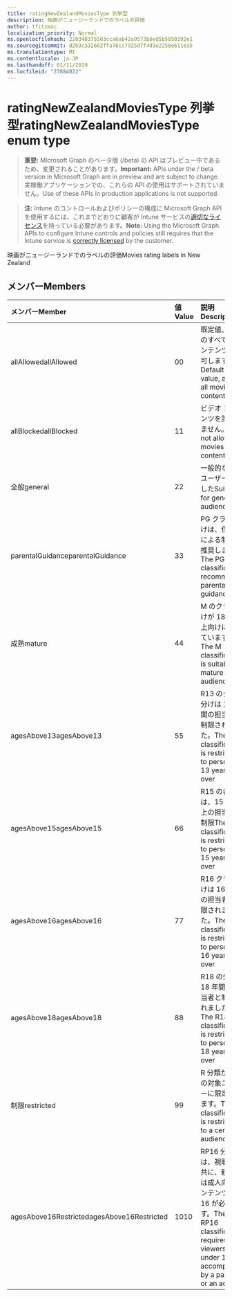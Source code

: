 ```yaml
---
title: ratingNewZealandMoviesType 列挙型
description: 映画がニュージーランドでのラベルの評価
author: tfitzmac
localization_priority: Normal
ms.openlocfilehash: 220348375503cca6ab42a9573b8ed5b5850192e1
ms.sourcegitcommit: d2b3ca32602ffa76cc7925d7f4d1e2258e611ea5
ms.translationtype: MT
ms.contentlocale: ja-JP
ms.lasthandoff: 01/11/2019
ms.locfileid: "27884022"
---
```

# <a name="ratingnewzealandmoviestype-enum-type"></a><span data-ttu-id="a6871-103">ratingNewZealandMoviesType 列挙型</span><span class="sxs-lookup"><span data-stu-id="a6871-103">ratingNewZealandMoviesType enum type</span></span>

> <span data-ttu-id="a6871-104">**重要:** Microsoft Graph のベータ版 (/beta) の API はプレビュー中であるため、変更されることがあります。</span><span class="sxs-lookup"><span data-stu-id="a6871-104">**Important:** APIs under the / beta version in Microsoft Graph are in preview and are subject to change.</span></span> <span data-ttu-id="a6871-105">実稼働アプリケーションでの、これらの API の使用はサポートされていません。</span><span class="sxs-lookup"><span data-stu-id="a6871-105">Use of these APIs in production applications is not supported.</span></span>

> <span data-ttu-id="a6871-106">**注:** Intune のコントロールおよびポリシーの構成に Microsoft Graph API を使用するには、これまでどおりに顧客が Intune サービスの[適切なライセンス](https://go.microsoft.com/fwlink/?linkid=839381)を持っている必要があります。</span><span class="sxs-lookup"><span data-stu-id="a6871-106">**Note:** Using the Microsoft Graph APIs to configure Intune controls and policies still requires that the Intune service is [correctly licensed](https://go.microsoft.com/fwlink/?linkid=839381) by the customer.</span></span>

<span data-ttu-id="a6871-107">映画がニュージーランドでのラベルの評価</span><span class="sxs-lookup"><span data-stu-id="a6871-107">Movies rating labels in New Zealand</span></span>
## <a name="members"></a><span data-ttu-id="a6871-108">メンバー</span><span class="sxs-lookup"><span data-stu-id="a6871-108">Members</span></span>
|<span data-ttu-id="a6871-109">メンバー</span><span class="sxs-lookup"><span data-stu-id="a6871-109">Member</span></span>|<span data-ttu-id="a6871-110">値</span><span class="sxs-lookup"><span data-stu-id="a6871-110">Value</span></span>|<span data-ttu-id="a6871-111">説明</span><span class="sxs-lookup"><span data-stu-id="a6871-111">Description</span></span>|
|:---|:---|:---|
|<span data-ttu-id="a6871-112">allAllowed</span><span class="sxs-lookup"><span data-stu-id="a6871-112">allAllowed</span></span>|<span data-ttu-id="a6871-113">0</span><span class="sxs-lookup"><span data-stu-id="a6871-113">0</span></span>|<span data-ttu-id="a6871-114">既定値、映画のすべてのコンテンツを許可します。</span><span class="sxs-lookup"><span data-stu-id="a6871-114">Default value, allow all movies content</span></span>|
|<span data-ttu-id="a6871-115">allBlocked</span><span class="sxs-lookup"><span data-stu-id="a6871-115">allBlocked</span></span>|<span data-ttu-id="a6871-116">1</span><span class="sxs-lookup"><span data-stu-id="a6871-116">1</span></span>|<span data-ttu-id="a6871-117">ビデオ コンテンツを許可しません。</span><span class="sxs-lookup"><span data-stu-id="a6871-117">Do not allow any movies content</span></span>|
|<span data-ttu-id="a6871-118">全般</span><span class="sxs-lookup"><span data-stu-id="a6871-118">general</span></span>|<span data-ttu-id="a6871-119">2</span><span class="sxs-lookup"><span data-stu-id="a6871-119">2</span></span>|<span data-ttu-id="a6871-120">一般的な対象ユーザーに適した</span><span class="sxs-lookup"><span data-stu-id="a6871-120">Suitable for general audience</span></span>|
|<span data-ttu-id="a6871-121">parentalGuidance</span><span class="sxs-lookup"><span data-stu-id="a6871-121">parentalGuidance</span></span>|<span data-ttu-id="a6871-122">3</span><span class="sxs-lookup"><span data-stu-id="a6871-122">3</span></span>|<span data-ttu-id="a6871-123">PG クラス分けは、保護者による制限を推奨します。</span><span class="sxs-lookup"><span data-stu-id="a6871-123">The PG classification recommends parental guidance</span></span>|
|<span data-ttu-id="a6871-124">成熟</span><span class="sxs-lookup"><span data-stu-id="a6871-124">mature</span></span>|<span data-ttu-id="a6871-125">4</span><span class="sxs-lookup"><span data-stu-id="a6871-125">4</span></span>|<span data-ttu-id="a6871-126">M のクラス分けが 18 歳以上向けに適しています。</span><span class="sxs-lookup"><span data-stu-id="a6871-126">The M classification is suitable for mature audience</span></span>|
|<span data-ttu-id="a6871-127">agesAbove13</span><span class="sxs-lookup"><span data-stu-id="a6871-127">agesAbove13</span></span>|<span data-ttu-id="a6871-128">5</span><span class="sxs-lookup"><span data-stu-id="a6871-128">5</span></span>|<span data-ttu-id="a6871-129">R13 のクラス分けは 13 年間の担当者と制限されました。</span><span class="sxs-lookup"><span data-stu-id="a6871-129">The R13 classification is restricted to persons 13 years and over</span></span>|
|<span data-ttu-id="a6871-130">agesAbove15</span><span class="sxs-lookup"><span data-stu-id="a6871-130">agesAbove15</span></span>|<span data-ttu-id="a6871-131">6</span><span class="sxs-lookup"><span data-stu-id="a6871-131">6</span></span>|<span data-ttu-id="a6871-132">R15 の各分類は、15 年以上の担当者と制限</span><span class="sxs-lookup"><span data-stu-id="a6871-132">The R15 classification is restricted to persons 15 years and over</span></span>|
|<span data-ttu-id="a6871-133">agesAbove16</span><span class="sxs-lookup"><span data-stu-id="a6871-133">agesAbove16</span></span>|<span data-ttu-id="a6871-134">7</span><span class="sxs-lookup"><span data-stu-id="a6871-134">7</span></span>|<span data-ttu-id="a6871-135">R16 クラス分けは 16 年間の担当者と制限されました。</span><span class="sxs-lookup"><span data-stu-id="a6871-135">The R16 classification is restricted to persons 16 years and over</span></span>|
|<span data-ttu-id="a6871-136">agesAbove18</span><span class="sxs-lookup"><span data-stu-id="a6871-136">agesAbove18</span></span>|<span data-ttu-id="a6871-137">8</span><span class="sxs-lookup"><span data-stu-id="a6871-137">8</span></span>|<span data-ttu-id="a6871-138">R18 の分類は 18 年間の担当者と制限されました。</span><span class="sxs-lookup"><span data-stu-id="a6871-138">The R18 classification is restricted to persons 18 years and over</span></span>|
|<span data-ttu-id="a6871-139">制限</span><span class="sxs-lookup"><span data-stu-id="a6871-139">restricted</span></span>|<span data-ttu-id="a6871-140">9</span><span class="sxs-lookup"><span data-stu-id="a6871-140">9</span></span>|<span data-ttu-id="a6871-141">R 分類が特定の対象ユーザーに限定されます。</span><span class="sxs-lookup"><span data-stu-id="a6871-141">The R classification is restricted to a certain audience</span></span>|
|<span data-ttu-id="a6871-142">agesAbove16Restricted</span><span class="sxs-lookup"><span data-stu-id="a6871-142">agesAbove16Restricted</span></span>|<span data-ttu-id="a6871-143">10</span><span class="sxs-lookup"><span data-stu-id="a6871-143">10</span></span>|<span data-ttu-id="a6871-144">RP16 分類には、視聴者と共に、親または成人向けコンテンツを 16 が必要です。</span><span class="sxs-lookup"><span data-stu-id="a6871-144">The RP16 classification requires viewers under 16 accompanied by a parent or an adult</span></span>|






